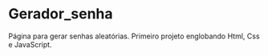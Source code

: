 # Gerador_senha
Página para gerar senhas aleatórias.
Primeiro projeto englobando Html, Css e JavaScript. 
